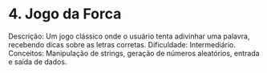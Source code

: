 # 4. Jogo da Forca
Descrição: Um jogo clássico onde o usuário tenta adivinhar uma palavra, recebendo dicas sobre as letras corretas.
Dificuldade: Intermediário.
Conceitos: Manipulação de strings, geração de números aleatórios, entrada e saída de dados.
